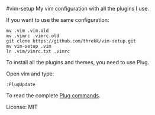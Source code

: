 #vim-setup
My vim configuration with all the plugins I use.

If you want to use the same configuration:

```
mv .vim .vim.old
mv .vimrc .vimrc.old
git clone https://github.com/threkk/vim-setup.git
mv vim-setup .vim
ln .vim/vimrc.txt .vimrc
```
To install all the plugins and themes, you need to use Plug.

Open vim and type:
```
:PlugUpdate
```

To read the complete [Plug commands](https://github.com/junegunn/vim-plug).

License: MIT
